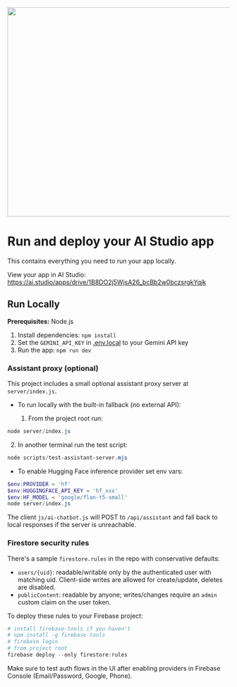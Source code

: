 <div align="center">
<img width="1200" height="475" alt="GHBanner" src="https://github.com/user-attachments/assets/0aa67016-6eaf-458a-adb2-6e31a0763ed6" />
</div>

# Run and deploy your AI Studio app

This contains everything you need to run your app locally.

View your app in AI Studio: https://ai.studio/apps/drive/1B8DO2j5WjsA26_bcBb2w0bczsrgkYqjk

## Run Locally

**Prerequisites:**  Node.js


1. Install dependencies:
   `npm install`
2. Set the `GEMINI_API_KEY` in [.env.local](.env.local) to your Gemini API key
3. Run the app:
   `npm run dev`

### Assistant proxy (optional)

This project includes a small optional assistant proxy server at `server/index.js`.

- To run locally with the built-in fallback (no external API):

   1. From the project root run:

```powershell
node server/index.js
```

   2. In another terminal run the test script:

```powershell
node scripts/test-assistant-server.mjs
```

- To enable Hugging Face inference provider set env vars:

```powershell
$env:PROVIDER = 'hf'
$env:HUGGINGFACE_API_KEY = 'hf_xxx'
$env:HF_MODEL = 'google/flan-t5-small'
node server/index.js
```

The client `js/ai-chatbot.js` will POST to `/api/assistant` and fall back to local responses if the server is unreachable.

### Firestore security rules

There's a sample `firestore.rules` in the repo with conservative defaults:

- `users/{uid}`: readable/writable only by the authenticated user with matching uid. Client-side writes are allowed for create/update, deletes are disabled.
- `publicContent`: readable by anyone; writes/changes require an `admin` custom claim on the user token.

To deploy these rules to your Firebase project:

```powershell
# install firebase-tools if you haven't
# npm install -g firebase-tools
# firebase login
# from project root
firebase deploy --only firestore:rules
```

Make sure to test auth flows in the UI after enabling providers in Firebase Console (Email/Password, Google, Phone).
